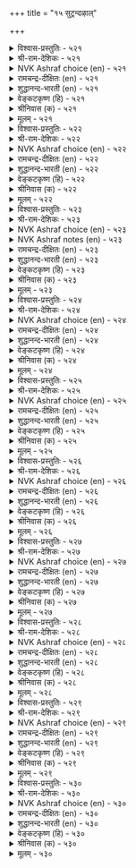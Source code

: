 +++
title = "१५ सुट्रन्दऴाल्"

+++


<details><summary>विश्वास-प्रस्तुतिः - ५२१</summary>

पट्रट्र कण्णुम् पऴैमैबा राट्टुदल्  
सुट्रत्तार् कण्णे उळ।       ५२१
</details>

<details><summary>श्री-राम-देशिकः - ५२१</summary>

नष्टायामपि सम्पत्तौ सम्बन्धं पूर्वकालिकम् ।  
स्मृत्वैव श्लाघनं लोके बन्धुलक्षणमुच्यते ॥ ५२१॥
</details>

<details><summary>NVK Ashraf choice (en) - ५२१</summary>

०५२१
Only the kindred, because of their old contact,
Show attachment even in adversity.
(N.V.K. Ashraf), (P.S. Sundaram)
</details>

<details><summary>रामचन्द्र-दीक्षितः (en) - ५२१</summary>

521\. paṟṟu aṟṟakaṇṇum paḻamai pārāṭṭutal  
cuṟṟattārkaṇṇē uḷa.

521\. It is one’s own kith and kin that cherish their old attachments to men out of suit with fortune.  
</details>

<details><summary>शुद्धानन्द-भारती (en) - ५२१</summary>

1\. பற்றற்ற கண்ணும் பழமைபா ராட்டுதல்  
சுற்றத்தார் கண்ணே யுள  
Let fortunes go; yet kinsmen know  
The old accustomed love to show.        521  
</details>

<details><summary>वेङ्कटकृष्ण (हि) - ५२१</summary>

521
यद्यपि निर्धन हो गये, पहले कृत उपकार ।  
कहते रहे बखान कर, केवल नातेदार ॥
</details>

<details><summary>श्रीनिवास (क) - ५२१</summary>

521. ऒब्बन सिरि अळिद मेलू, अवन हळॆय सम्बन्धवन्नु नॆनॆसि कॊण्डाडुवुदु बन्धुगळल्लि इरुत्तदॆ.

</details>

<details><summary>मूलम् - ५२१</summary>

पट्रट्र कण्णुम् पऴैमैबा राट्टुदल्  
सुट्रत्तार् कण्णे उळ।       ५२१
</details>

<details><summary>विश्वास-प्रस्तुतिः - ५२२</summary>

विरुप्पऱाच् चुट्रम् इयैयिन् अरुप्पऱा  
आक्कम् पलवुम् तरुम्।       ५२२
</details>

<details><summary>श्री-राम-देशिकः - ५२२</summary>

प्रेमपूर्वकबान्धव्यं कस्यचिल्लभ्यते यदि ।  
तदेव सम्पदः सर्वाः तस्मै यच्छेत् सदातना ॥ ५२२॥
</details>

<details><summary>NVK Ashraf choice (en) - ५२२</summary>

०५२२
When kindred show unfailing love,
Wealth of all kinds never fail to flow. *
(Satguru Subramuniyaswami), (N.V.K. Ashraf)
</details>

<details><summary>रामचन्द्र-दीक्षितः (en) - ५२२</summary>

522\. viruppu aṟāc cuṟṟam iyaiyiṉ, aṟuppu aṟā  
ākkam palavum tarum.

522\. One’s unceasing kinship is the source of all one’s fortune.  
</details>

<details><summary>शुद्धानन्द-भारती (en) - ५२२</summary>

2\. விருப்பறாச் சுற்றம் இயையின் அருப்பறா  
ஆக்கம் பலவுந் தரும்.  
The gift of loving Kins bestows  
Fadeless fortune's fresh flowers.        522  
</details>

<details><summary>वेङ्कटकृष्ण (हि) - ५२२</summary>

522
बन्धु-वर्ग ऐसा मिले, जिसका प्रेम अटूट ।  
तो वह दे संपत्ति सब , जिसकी वृद्धि  अटूट ॥
</details>

<details><summary>श्रीनिवास (क) - ५२२</summary>

522. प्रीति अळियद सम्बन्धवु (ऒब्बनिगॆ) दॊरॆतरॆ, अदे अवनिगॆ मेल्मॆयुळ्ळ भाग्यवन्नु तरुत्तदॆ.

</details>

<details><summary>मूलम् - ५२२</summary>

विरुप्पऱाच् चुट्रम् इयैयिन् अरुप्पऱा  
आक्कम् पलवुम् तरुम्।       ५२२
</details>

<details><summary>विश्वास-प्रस्तुतिः - ५२३</summary>

अळवळा विल्लादान् वाऴ्क्कै कुळवळाक्  
कोडिण्ड्रि नीर्निऱैन् दट्रु।       ५२३
</details>

<details><summary>श्री-राम-देशिकः - ५२३</summary>

प्रेमपूर्वकबान्धव्यरहितस्य हि जीवनम् ।  
जलपूर्णतटाकस्य तीराभावसं भवेत् ॥ ५२३॥
</details>

<details><summary>NVK Ashraf choice (en) - ५२३</summary>

०५२३
The life of an unattached man
Is like a boundless pond flowing unbound.
(P.S. Sundaram), (N.V.K. Ashraf)
</details>

<details><summary>NVK Ashraf notes (en) - ५२३</summary>

५२३. Compare with २१५. “The wealth of a wise philanthropist is a village pool ever full” - (P.S. Sundaram)
</details>

<details><summary>रामचन्द्र-दीक्षितः (en) - ५२३</summary>

523\. aḷavaḷāvu illātāṉ vāḻkkai-kuḷavaḷāk  
kōṭu iṉṟi nīr niṟaintaṟṟu.

523\. The life of one with no kin will be like overflowing waters of a tank with no bund.  
</details>

<details><summary>शुद्धानन्द-भारती (en) - ५२३</summary>

3\. அளவளா வில்லாதான் வாழ்க்கை குளவளாக்  
கோடின்றி நீர்நிறைந் தற்று.  
A kinless wealth is like a tank  
Which overflows without a bank.        523  
</details>

<details><summary>वेङ्कटकृष्ण (हि) - ५२३</summary>

523
मिलनसार जो है नहीं, जीवन उसका व्यर्थ ।  
तट बिन विस्तृत ताल ज्यों, भरता जल से व्यर्थ ॥
</details>

<details><summary>श्रीनिवास (क) - ५२३</summary>

523. (सम्बन्धिगळॊडनॆ) नॆकटतॆयन्नु हॊन्ददिरुववन बाळ्वॆ करॆयिल्लद कॊळदल्लि नीरु तुम्बि हरिदन्तॆ.

</details>

<details><summary>मूलम् - ५२३</summary>

अळवळा विल्लादान् वाऴ्क्कै कुळवळाक्  
कोडिण्ड्रि नीर्निऱैन् दट्रु।       ५२३
</details>

<details><summary>विश्वास-प्रस्तुतिः - ५२४</summary>

सुट्रत्ताल् सुट्रप् पडऒऴुगल् सॆल्वन्दान्  
पॆट्रत्ताल् पॆट्र पयन्।       ५२४
</details>

<details><summary>श्री-राम-देशिकः - ५२४</summary>

बन्धुसाह्यकरो यस्तु सदा बन्धुभिरावृतः ।  
तेन सम्पादितं वित्तं प्रयोजनकरं भवेत् ॥ ५२४॥
</details>

<details><summary>NVK Ashraf choice (en) - ५२४</summary>

०५२४
To be circled by circles of kin is the benefit
One gains by gaining wealth.
(N.V.K. Ashraf), (P.S. Sundaram)
</details>

<details><summary>रामचन्द्र-दीक्षितः (en) - ५२४</summary>

524\. cuṟṟattāl cuṟṟappaṭa oḻukal, celvamtāṉ  
peṟṟattāl peṟṟa payaṉ.

524\. The value of one’s wealth consists in a life surrounded by one’s kinsmen.  
</details>

<details><summary>शुद्धानन्द-भारती (en) - ५२४</summary>

4\. சுற்றத்தால் சுற்றப் படஒழுகல் செல்வந்தான்  
பெற்றத்தால் பெற்ற பயன்.  
The fruit of growing wealth is gained  
When kith and kin are happy found.        524  
</details>

<details><summary>वेङ्कटकृष्ण (हि) - ५२४</summary>

524
अपने को पाया धनी, तो फल हो यह प्राप्त ।  
बन्धु-मंडली घिर रहे, यों रहना बन आप्त ॥
</details>

<details><summary>श्रीनिवास (क) - ५२४</summary>

524. सिरिवन्तनागि तानु पडॆद फलवॆन्दरॆ, सम्बन्धिगळिन्द सुत्तुवरिदु बाळुवुदु.

</details>

<details><summary>मूलम् - ५२४</summary>

सुट्रत्ताल् सुट्रप् पडऒऴुगल् सॆल्वन्दान्  
पॆट्रत्ताल् पॆट्र पयन्।       ५२४
</details>

<details><summary>विश्वास-प्रस्तुतिः - ५२५</summary>

कॊडुत्तलुम् इन्सॊलुम् आट्रिन् अडुक्किय  
सुट्रत्ताल् सुट्रप् पडुम्।       ५२५
</details>

<details><summary>श्री-राम-देशिकः - ५२५</summary>

बन्धुनां धनदातारं प्रियभाषणतत्परम् ।  
तं सर्वदा बन्धुवर्गास्तिष्ठन्ति परिवेष्टिताः ॥ ५२५॥
</details>

<details><summary>NVK Ashraf choice (en) - ५२५</summary>

०५२५
Generosity and sweet words enable a man
To be circled by circles of kin. *
(P.S. Sundaram)
</details>

<details><summary>रामचन्द्र-दीक्षितः (en) - ५२५</summary>

525\. koṭuttalum iṉ colum āṟṟiṉ, aṭukkiya  
cuṟṟattāl cuṟṟappaṭum.

525\. One delights in the company of one generous of heart and suave of speech.  
</details>

<details><summary>शुद्धानन्द-भारती (en) - ५२५</summary>

5\. கொடுத்தலும் இன்சொலும் ஆற்றின் அடுக்கிய  
சுற்றத்தால் சுற்றப் படும்.  
Loving words and liberal hand  
Encircle kith and kin around.        525  
</details>

<details><summary>वेङ्कटकृष्ण (हि) - ५२५</summary>

525
मधुर वचन जो बोलता, करता भी है दान ।  
बन्धुवर्ग के वर्ग से, घिरा रहेगा जान ॥
</details>

<details><summary>श्रीनिवास (क) - ५२५</summary>

525. कॊडुगै दान, सवि मातु- ई गुणगळिद्दरॆ, सम्बन्धिगळु हॆच्चु हॆच्चागि बन्दु सुत्तुवरियुवरु.

</details>

<details><summary>मूलम् - ५२५</summary>

कॊडुत्तलुम् इन्सॊलुम् आट्रिन् अडुक्किय  
सुट्रत्ताल् सुट्रप् पडुम्।       ५२५
</details>

<details><summary>विश्वास-प्रस्तुतिः - ५२६</summary>

पॆरुङ्गॊडैयान् पेणान् वॆगुळि अवनिन्  
मरुङ्गुडैयार् मानिलत्तु इल्।       ५२६
</details>

<details><summary>श्री-राम-देशिकः - ५२६</summary>

पृथिव्यां दानशौण्डस्य जितक्रोधस्य भूपतेः ।  
वशंवदा सदा तिष्ठेत् सकला बन्धुसन्ततिः ॥ ५२६॥
</details>

<details><summary>NVK Ashraf choice (en) - ५२६</summary>

०५२६
None in this world has a larger kinship than he
Who is liberal and curbs his wrath. *
(P.S. Sundaram)
</details>

<details><summary>रामचन्द्र-दीक्षितः (en) - ५२६</summary>

526\. peruṅ koṭaiyāṉ, pēṇāṉ vekuḷi, avaṉiṉ  
maruṅku uṭaiyār mā nilattu il.

526\. Nothing excels on earth the love of one large of heart and free of wrath, but shares it with the rest.  
</details>

<details><summary>शुद्धानन्द-भारती (en) - ५२६</summary>

6\. பெரும்கொடையான் பேணான் வெகுளி அவனின்  
மருங்குஉடையார் மாநிலத்து இல்.  
Large giver and wrathless man  
Commands on earth countless kinsmen.        526  
</details>

<details><summary>वेङ्कटकृष्ण (हि) - ५२६</summary>

526
महादान करते हुए, जो है क्रोध-विमुक्त ।  
उसके सम भू में नहीं, बन्धुवर्ग से युक्त ॥
</details>

<details><summary>श्रीनिवास (क) - ५२६</summary>

526. हेरळवागि कॊडुववनू, कोपवन्नु तोरदवनू आगिद्दरॆ, अवनन्तॆ सम्बन्धिगळ कूड बाळुववरु लोकदल्लि इल्ल.

</details>

<details><summary>मूलम् - ५२६</summary>

पॆरुङ्गॊडैयान् पेणान् वॆगुळि अवनिन्  
मरुङ्गुडैयार् मानिलत्तु इल्।       ५२६
</details>

<details><summary>विश्वास-प्रस्तुतिः - ५२७</summary>

काक्कै करवा करैन्दुण्णुम् आक्कमुम्  
अन्ननी रार्क्के उळ।       ५२७
</details>

<details><summary>श्री-राम-देशिकः - ५२७</summary>

काकः स्वीयान् समाहूय भक्षयेदार्जितं च तैः ।  
स्वार्जितं बन्धुभिः साकं भुंङ्क्ष्व सम्पत्स्थिरा भवेत् ॥ ५२७॥
</details>

<details><summary>NVK Ashraf choice (en) - ५२७</summary>

०५२७
Crows trumpet their finds and share them.
Prosperity also abides with such men.
(P.S. Sundaram), (Satguru Subramuniyaswami)
</details>

<details><summary>रामचन्द्र-दीक्षितः (en) - ५२७</summary>

527\. kākkai karavā karaintu uṇṇum; ākkamum  
aṉṉa nīrārkkē uḷa.

527\. Fortune smiles on one of like disposition.  
</details>

<details><summary>शुद्धानन्द-भारती (en) - ५२७</summary>

7\. காக்கை கரவா கரைந்துண்ணும் ஆக்கமும்  
அன்னநீ ரார்க்கே உள.  
The crows hide not; thy call and eat  
Welfare abides a man of heart.        527  
</details>

<details><summary>वेङ्कटकृष्ण (हि) - ५२७</summary>

527
बिना छिपाये काँव कर, कौआ खाता भोज्य ।  
जो हैं उसी स्वभाव के, पाते हैं सब भोग्य ॥
</details>

<details><summary>श्रीनिवास (क) - ५२७</summary>

527. कागॆयु बच्चिट्टुकॊळ्ळदॆ तन्न बळगवन्नॆल्ल करॆदु उण्णुत्तदॆ, ऐश्वर्यवू अन्थ स्वभावविरुववरल्ले इरुत्तदॆ.

</details>

<details><summary>मूलम् - ५२७</summary>

काक्कै करवा करैन्दुण्णुम् आक्कमुम्  
अन्ननी रार्क्के उळ।       ५२७
</details>

<details><summary>विश्वास-प्रस्तुतिः - ५२८</summary>

पॊदुनोक्कान् वेन्दन् वरिसैया नोक्किन्  
अदुनोक्कि वाऴ्वार् पलर्।       ५२८
</details>

<details><summary>श्री-राम-देशिकः - ५२८</summary>

साम्यबुद्धिं विना राजा योग्यताभेदमूलकम् ।  
विभज्य सर्वान् यः पश्येत् तस्य स्युर्बान्धवाः समे ॥ ५२८॥
</details>

<details><summary>NVK Ashraf choice (en) - ५२८</summary>

०५२८
Many thrive seeing a king who sees case by case,
Not seeing mere sameness in all.
(Satguru Subramuniyaswami), (N.V.K. Ashraf)
</details>

<details><summary>रामचन्द्र-दीक्षितः (en) - ५२८</summary>

528\. potu nōkkāṉ, vēntaṉ varicaiyā nōkkiṉ,  
atu nōkki vāḻvār palar.

528\. The king must not be indifferent to one’s deserts but reward people according to their merit.  
</details>

<details><summary>शुद्धानन्द-भारती (en) - ५२८</summary>

8\. பொதுநோக்கான் வேந்தன் வரிசையா நோக்கின்  
அதுநோக்கி வாழ்வார் பலர்.  
From public gaze when kings perceive  
Each one's merits so many thrive.        528  
</details>

<details><summary>वेङ्कटकृष्ण (हि) - ५२८</summary>

528
सब को सम देखे नहीं, देखे क्षमता एक ।  
इस गुण से स्थायी रहें, नृप के बन्धु अनेक ॥
</details>

<details><summary>श्रीनिवास (क) - ५२८</summary>

528. अरसनादवनु, ऎल्लरन्नू साधारण दृष्टियल्लि नोडदॆ, अवरवर अर्हतॆगनुगुणवागि आदरिसिदरॆ, अदन्नु नोडि मॆच्चि हलवरु अवन सुत्त सेरुत्तारॆ.

</details>

<details><summary>मूलम् - ५२८</summary>

पॊदुनोक्कान् वेन्दन् वरिसैया नोक्किन्  
अदुनोक्कि वाऴ्वार् पलर्।       ५२८
</details>

<details><summary>विश्वास-प्रस्तुतिः - ५२९</summary>

तमरागिक् तट्रुऱन्दार् सुट्रम् अमरामैक्  
कारणम् इण्ड्रि वरुम्।       ५२९
</details>

<details><summary>श्री-राम-देशिकः - ५२९</summary>

स्थितं बान्धव्यमादौ यद् हेतुना केनचित् स्वत्ः ।  
छिन्नं तद् हेतुनान्येन् पूर्ववत् पुनरेधते ॥ ५२९॥
</details>

<details><summary>NVK Ashraf choice (en) - ५२९</summary>

०५२९
Associates who left will return,
Once the cause of dissociation is removed.
(N.V.K. Ashraf)
</details>

<details><summary>रामचन्द्र-दीक्षितः (en) - ५२९</summary>

529\. tamar āki, taṉ-tuṟantār cuṟṟam amarāmaik  
kāraṇam iṉṟi varum.

529\. Reject none on the score of disagreement. Men who have become estranged will flock to you.  
</details>

<details><summary>शुद्धानन्द-भारती (en) - ५२९</summary>

9\. தமராகித் தற்றுறந்தார் சுற்றம் அமராமைக்  
காரணம் இன்றி வரும்.  
Forsaken friends will come and stay  
When cause for discord goes away.        529  
</details>

<details><summary>वेङ्कटकृष्ण (हि) - ५२९</summary>

529
बन्धु बने जो जन रहे, तोड़े यदि बन्धुत्व ।  
अनबन का कारण मिटे, तो बनता बन्धुत्व ॥
</details>

<details><summary>श्रीनिवास (क) - ५२९</summary>

529. मॊदलु समीपवर्तिगळागिद्दु, कारणान्तरदिन्द बेरॆयादवरु आ अतृप्तिय कारणविल्लवादाग मत्तॆ बन्दु सेरुवरु.

</details>

<details><summary>मूलम् - ५२९</summary>

तमरागिक् तट्रुऱन्दार् सुट्रम् अमरामैक्  
कारणम् इण्ड्रि वरुम्।       ५२९
</details>

<details><summary>विश्वास-प्रस्तुतिः - ५३०</summary>

उऴैप्पिरिन्दु कारणत्तिन् वन्दानै वेन्दन्  
इऴैत् तिरुन्दु ऎण्णिक् कॊळल्।       ५३०
</details>

<details><summary>श्री-राम-देशिकः - ५३०</summary>

स्नेहं छित्वा गतं पश्चादागतं स्वार्यकरणात् ।  
अलोच्य तं तु गृह्णीयादुपकृत्य महीपतिः ॥ ५३०॥
</details>

<details><summary>NVK Ashraf choice (en) - ५३०</summary>

०५३०
The king should ascertain the motive of the deserters
Who wish to come back.
(N.V.K. Ashraf)
</details>

<details><summary>रामचन्द्र-दीक्षितः (en) - ५३०</summary>

530\. uḻaip pirintu kāraṇattiṉ vantāṉai, vēntaṉ  
iḻaittu iruntu, eṇṇik koḷal.

530\. Let the king embrace his estranged kith and kin by redressing their grievances.  
</details>

<details><summary>शुद्धानन्द-भारती (en) - ५३०</summary>

10\. உழைப்பிரிந்து காரணத்தின் வந்தானை வேந்தன்  
இழைத்திருந்து எண்ணிக் கொளல்.  
Who leaves and returns with motive  
The king should test him and receive.        530  
</details>

<details><summary>वेङ्कटकृष्ण (हि) - ५३०</summary>

530
कारण बिन जो बिछुड़ कर, लौटे कारण साथ ।  
साध-पूर्ति कर नृप उसे, परख, मिला के साथ ॥
</details>

<details><summary>श्रीनिवास (क) - ५३०</summary>

530. तन्नोडनिद्दु बेरॆयागि, यावुदो कारणदिन्द मत्तॆ सेर बन्दवनन्नु अरसनादवनु सहानुभूतियिन्द नोडि, आलोचनॆ माडि स्वीकरिसबेकु
</details>

<details><summary>मूलम् - ५३०</summary>

उऴैप्पिरिन्दु कारणत्तिन् वन्दानै वेन्दन्  
इऴैत् तिरुन्दु ऎण्णिक् कॊळल्।       ५३०
</details>
